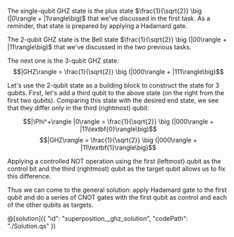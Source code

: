 The single-qubit GHZ state is the plus state $\frac{1}{\sqrt{2}} \big (|0\rangle + |1\rangle\big)$ that we've discussed in the first task. As a reminder, that state is prepared by applying a Hadamard gate.

The 2-qubit GHZ state is the Bell state $\frac{1}{\sqrt{2}} \big (|00\rangle + |11\rangle\big)$ that we've discussed in the two previous tasks.

The next one is the 3-qubit GHZ state:
$$|GHZ\rangle = \frac{1}{\sqrt{2}} \big (|000\rangle + |111\rangle\big)$$

Let's use the 2-qubit state as a building block to construct the state for 3 qubits. First, let's add a third qubit to the above state (on the right from the first two qubits).
Comparing this state with the desired end state, we see that they differ only in the third (rightmost) qubit:

$$|\Phi^+\rangle |0\rangle = \frac{1}{\sqrt{2}} \big (|000\rangle + |11\textbf{0}\rangle\big)$$
$$|GHZ\rangle = \frac{1}{\sqrt{2}} \big (|000\rangle + |11\textbf{1}\rangle\big)$$

Applying a controlled NOT operation using the first (leftmost) qubit as the control bit and the third (rightmost) qubit as the target qubit allows us to fix this difference.

Thus we can come to the general solution: apply Hadamard gate to the first qubit and do a series of CNOT gates with the first qubit as control and each of the other qubits as targets.

@[solution]({
    "id": "superposition__ghz_solution",
    "codePath": "./Solution.qs"
})
